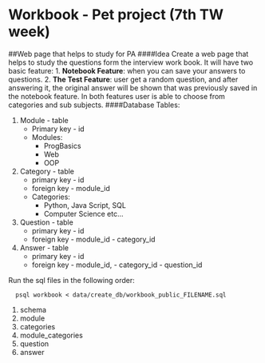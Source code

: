 # Workbook - Pet project (7th TW week)
##Web page that helps to study for PA
####Idea
Create a web page that helps to study the questions form the interview work book. It will have two basic feature: 1. __Notebook Feature__: when you can save your answers to questions. 2. __The Test Feature__: user get a random question, and after answering it, the original answer will be shown that was previously saved in the notebook feature. In both features user is able to choose from categories and sub subjects.
####Database
Tables:
1. Module - table
    * Primary key - id
    * Modules:
        * ProgBasics
        * Web
        * OOP
1. Category - table
    * primary key   - id
    * foreign key   - module_id
    * Categories:
         * Python, Java Script, SQL
         * Computer Science etc...
1. Question - table
    * primary key   - id
    * foreign key   - module_id
                    - category_id
1. Answer - table
    * primary key   - id
    * foreign key   - module_id,
                    - category_id
                    - question_id
                    
Run the sql files in the following order:

  ```
    psql workbook < data/create_db/workbook_public_FILENAME.sql 
  ```
 1. schema
 1. module
 1. categories
 1. module_categories
 1. question
 1. answer
